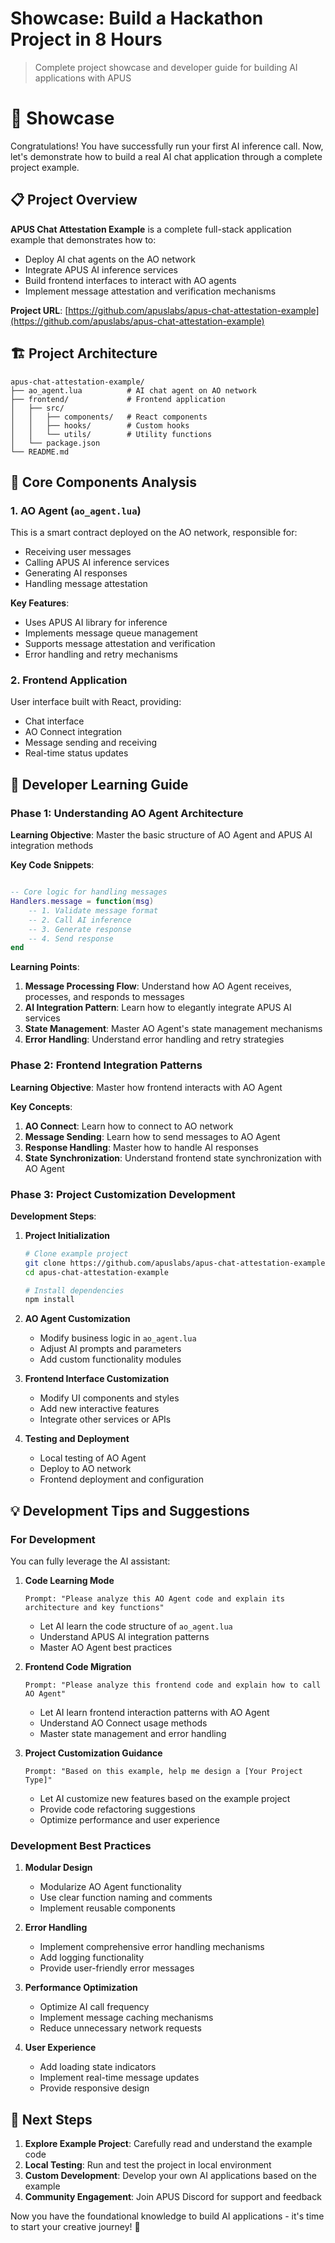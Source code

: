 # Showcase: Build a Hackathon Project in 8 Hours

> Complete project showcase and developer guide for building AI applications with APUS

# 🚀 Showcase

Congratulations! You have successfully run your first AI inference call. Now, let's demonstrate how to build a real AI chat application through a complete project example.

## 📋 Project Overview

**APUS Chat Attestation Example** is a complete full-stack application example that demonstrates how to:

* Deploy AI chat agents on the AO network
* Integrate APUS AI inference services
* Build frontend interfaces to interact with AO agents
* Implement message attestation and verification mechanisms

**Project URL**: [https://github.com/apuslabs/apus-chat-attestation-example](https://github.com/apuslabs/apus-chat-attestation-example)

## 🏗️ Project Architecture

```
apus-chat-attestation-example/
├── ao_agent.lua          # AI chat agent on AO network
├── frontend/             # Frontend application
│   ├── src/
│   │   ├── components/   # React components
│   │   ├── hooks/        # Custom hooks
│   │   └── utils/        # Utility functions
│   └── package.json
└── README.md
```

## 🔧 Core Components Analysis

### 1. AO Agent (`ao_agent.lua`)

This is a smart contract deployed on the AO network, responsible for:

* Receiving user messages
* Calling APUS AI inference services
* Generating AI responses
* Handling message attestation

**Key Features**:

* Uses APUS AI library for inference
* Implements message queue management
* Supports message attestation and verification
* Error handling and retry mechanisms

### 2. Frontend Application

User interface built with React, providing:

* Chat interface
* AO Connect integration
* Message sending and receiving
* Real-time status updates

## 🎯 Developer Learning Guide

### Phase 1: Understanding AO Agent Architecture

**Learning Objective**: Master the basic structure of AO Agent and APUS AI integration methods

**Key Code Snippets**:

```lua

-- Core logic for handling messages
Handlers.message = function(msg)
    -- 1. Validate message format
    -- 2. Call AI inference
    -- 3. Generate response
    -- 4. Send response
end
```

**Learning Points**:

1. **Message Processing Flow**: Understand how AO Agent receives, processes, and responds to messages
2. **AI Integration Pattern**: Learn how to elegantly integrate APUS AI services
3. **State Management**: Master AO Agent's state management mechanisms
4. **Error Handling**: Understand error handling and retry strategies

### Phase 2: Frontend Integration Patterns

**Learning Objective**: Master how frontend interacts with AO Agent

**Key Concepts**:

1. **AO Connect**: Learn how to connect to AO network
2. **Message Sending**: Learn how to send messages to AO Agent
3. **Response Handling**: Master how to handle AI responses
4. **State Synchronization**: Understand frontend state synchronization with AO Agent

### Phase 3: Project Customization Development

**Development Steps**:

1. **Project Initialization**
   ```bash
   # Clone example project
   git clone https://github.com/apuslabs/apus-chat-attestation-example
   cd apus-chat-attestation-example

   # Install dependencies
   npm install
   ```

2. **AO Agent Customization**
   * Modify business logic in `ao_agent.lua`
   * Adjust AI prompts and parameters
   * Add custom functionality modules

3. **Frontend Interface Customization**
   * Modify UI components and styles
   * Add new interactive features
   * Integrate other services or APIs

4. **Testing and Deployment**
   * Local testing of AO Agent
   * Deploy to AO network
   * Frontend deployment and configuration

## 💡 Development Tips and Suggestions

### For Development

You can fully leverage the AI assistant:

1. **Code Learning Mode**
   ```
   Prompt: "Please analyze this AO Agent code and explain its architecture and key functions"
   ```
   * Let AI learn the code structure of `ao_agent.lua`
   * Understand APUS AI integration patterns
   * Master AO Agent best practices

2. **Frontend Code Migration**
   ```
   Prompt: "Please analyze this frontend code and explain how to call AO Agent"
   ```
   * Let AI learn frontend interaction patterns with AO Agent
   * Understand AO Connect usage methods
   * Master state management and error handling

3. **Project Customization Guidance**
   ```
   Prompt: "Based on this example, help me design a [Your Project Type]"
   ```
   * Let AI customize new features based on the example project
   * Provide code refactoring suggestions
   * Optimize performance and user experience

### Development Best Practices

1. **Modular Design**
   * Modularize AO Agent functionality
   * Use clear function naming and comments
   * Implement reusable components

2. **Error Handling**
   * Implement comprehensive error handling mechanisms
   * Add logging functionality
   * Provide user-friendly error messages

3. **Performance Optimization**
   * Optimize AI call frequency
   * Implement message caching mechanisms
   * Reduce unnecessary network requests

4. **User Experience**
   * Add loading state indicators
   * Implement real-time message updates
   * Provide responsive design

## 🎉 Next Steps

1. **Explore Example Project**: Carefully read and understand the example code
2. **Local Testing**: Run and test the project in local environment
3. **Custom Development**: Develop your own AI applications based on the example
4. **Community Engagement**: Join APUS Discord for support and feedback

Now you have the foundational knowledge to build AI applications - it's time to start your creative journey! 🚀
